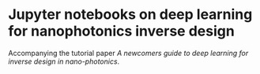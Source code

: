 # Jupyter notebooks on deep learning for nanophotonics inverse design

Accompanying the tutorial paper *A newcomers guide to deep learning for inverse design in nano-photonics*.
